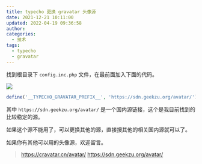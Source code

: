 ```yaml
---
title: typecho 更换 gravatar 头像源
date: 2021-12-21 10:11:00
updated: 2022-04-19 09:36:58
author: 
categories: 
  - 技术
tags: 
  - typecho
  - gravatar
---
```



找到根目录下 `config.inc.php` 文件，在最前面加入下面的代码。

<!-- more -->

![](https://img.zburu.com/i/2022/01/05/3e5e307b9fb3ba048fdc9f7b5351d7b9.png)

```php
define('__TYPECHO_GRAVATAR_PREFIX__', 'https://sdn.geekzu.org/avatar/');
```

其中 `https://sdn.geekzu.org/avatar/` 是一个国内源链接，这个是我目前找到的比较稳定的源。

如果这个源不能用了，可以更换其他的源，直接搜其他的相关国内源就可以了。

如果你有其他可以用的头像源，欢迎留言。

>https://cravatar.cn/avatar/
>https://sdn.geekzu.org/avatar/
